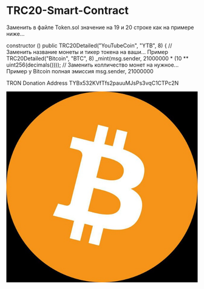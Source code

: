 # TRC20-Smart-Contract

Заменить в файле Token.sol значение на 19 и 20 строке как на примере ниже...

 constructor () public TRC20Detailed("YouTubeCoin", "YTB", 8) {        // Заменить название монеты и тикер токена на ваши... Пример TRC20Detailed("Bitcoin", "BTC", 8)
        _mint(msg.sender, 21000000 * (10 ** uint256(decimals())));     // Заменить колличество монет на нужное... Пример у Bitcoin полная эмиссия  msg.sender, 21000000

TRON Donation Address TYBx532KVfTfs2pauuMJsPs3vqC1CTPc2N        

<p align="center">
  <img src="https://github.com/raasakh/TRC20-Smart-Contract/blob/main/Bitcoin.jpeg">
</p>
